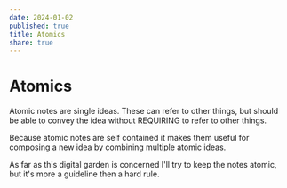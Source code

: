 ```yaml
---
date: 2024-01-02
published: true
title: Atomics
share: true
---
```


# Atomics

Atomic notes are single ideas. These can refer to other things, but should be able to convey the idea without REQUIRING to refer to other things.

Because atomic notes are self contained it makes them useful for composing a new idea by combining multiple atomic ideas.

As far as this digital garden is concerned I'll try to keep the notes atomic, but it's more a guideline then a hard rule.